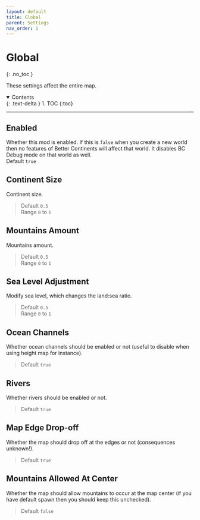 ```yaml
---
layout: default
title: Global
parent: Settings
nav_order: 1
---
```


# Global
{: .no_toc }

These settings affect the entire map.

<details open markdown="block">
    <summary>
        Contents
    </summary>
    {: .text-delta }
    1. TOC
    {:toc}
</details>

---

## Enabled
Whether this mod is enabled. If this is `false` when you create a new world then no features of Better Continents will affect that world. It disables BC Debug mode on that world as well.  
Default `true`

## Continent Size
Continent size.  
> Default `0.5`  
> Range `0` to `1`

## Mountains Amount
Mountains amount.  
> Default `0.5`  
> Range `0` to `1`

## Sea Level Adjustment
Modify sea level, which changes the land:sea ratio.  
> Default `0.5`  
> Range `0` to `1`

## Ocean Channels
Whether ocean channels should be enabled or not (useful to disable when using height map for instance).  
> Default `true`

## Rivers
Whether rivers should be enabled or not.  
> Default `true`

## Map Edge Drop-off
Whether the map should drop off at the edges or not (consequences unknown!).  
> Default `true`

## Mountains Allowed At Center
Whether the map should allow mountains to occur at the map center (if you have default spawn then you should keep this unchecked).  
> Default `false`